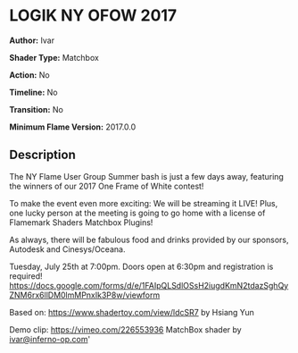 # LOGIK NY OFOW 2017

**Author:** Ivar

**Shader Type:** Matchbox

**Action:** No

**Timeline:** No

**Transition:** No

**Minimum Flame Version:** 2017.0.0


## Description
The NY Flame User Group Summer bash is just a few days away, featuring the winners of our 2017 One Frame of White contest!

To make the event even more exciting: We will be streaming it LIVE!
Plus, one lucky person at the meeting is going to go home with a license of Flamemark Shaders Matchbox Plugins!

As always, there will be fabulous food and drinks provided by our sponsors, Autodesk and Cinesys/Oceana.

Tuesday, July 25th at 7:00pm. Doors open at 6:30pm and registration is required!
https://docs.google.com/forms/d/e/1FAIpQLSdlOSsH2iugdKmN2tdazSghQyZNM6rx6llDM0lmMPnxIk3P8w/viewform

Based on: https://www.shadertoy.com/view/ldcSR7 by Hsiang Yun

Demo clip: https://vimeo.com/226553936
MatchBox shader by ivar@inferno-op.com'
        
